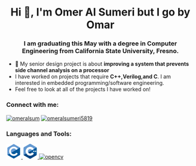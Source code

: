 <h1 align="center">Hi 👋, I'm Omer Al Sumeri but I go by Omar</h1>
<h3 align="center">I am graduating this May with a degree in Computer Engineering from California State University, Fresno.</h3>

- 🔭 My senior design project is about **improving a system that prevents side channel analysis on a processor**
- I have worked on projects that require **C++,Verilog,and C**. I am interested in embedded programming/software engineering.
- Feel free to look at all of the projects I have worked on!

<h3 align="left">Connect with me:</h3>
<p align="left">
<a href="https://linkedin.com/in/omeralsum" target="blank"><img align="center" src="https://raw.githubusercontent.com/rahuldkjain/github-profile-readme-generator/master/src/images/icons/Social/linked-in-alt.svg" alt="omeralsum" height="30" width="40" /></a>
<a href="https://www.youtube.com/@omeralsumeri5819" target="blank"><img align="center" src="https://raw.githubusercontent.com/rahuldkjain/github-profile-readme-generator/master/src/images/icons/Social/youtube.svg" alt="omeralsumeri5819" height="30" width="40" /></a>
</p>

<h3 align="left">Languages and Tools:</h3>
<p align="left"> <a href="https://www.cprogramming.com/" target="_blank" rel="noreferrer"> <img src="https://raw.githubusercontent.com/devicons/devicon/master/icons/c/c-original.svg" alt="c" width="40" height="40"/> </a> <a href="https://www.w3schools.com/cpp/" target="_blank" rel="noreferrer"> <img src="https://raw.githubusercontent.com/devicons/devicon/master/icons/cplusplus/cplusplus-original.svg" alt="cplusplus" width="40" height="40"/> </a> <a href="https://opencv.org/" target="_blank" rel="noreferrer"> <img src="https://www.vectorlogo.zone/logos/opencv/opencv-icon.svg" alt="opencv" width="40" height="40"/> </a> </p>
